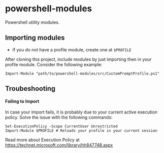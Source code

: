 # powershell-modules

Powershell utility modules.

## Importing modules

* If you do not have a profile module, create one at `$PROFILE`

After cloning this project, include modules by just importing then in your profile module. Consider the following example:

```{powershell}
Import-Module "path/to/powershell-modules/src/CustomPromptProfile.ps1"
```

## Troubeshooting

#### Failing to Import
In case your import fails, it is probably due to your current active execution policy.
Solve the issue with the following commands:
```{powershell}
Set-ExecutionPolicy -Scope CurrentUser Unrestricted
Import-Module $PROFILE # Reloads your profile in your current session
```
Read more about Execution Policy at https://technet.microsoft.com/library/hh847748.aspx
